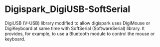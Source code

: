 # Digispark_DigiUSB-SoftSerial
DigiUSB (V-USB) library modified to allow digispark uses DigiMouse or DigiKeyboard at same time with SoftSerial (SoftwareSerial) library. It provides, for example, to use a Bluetooth module to control the mouse or keyboard.
